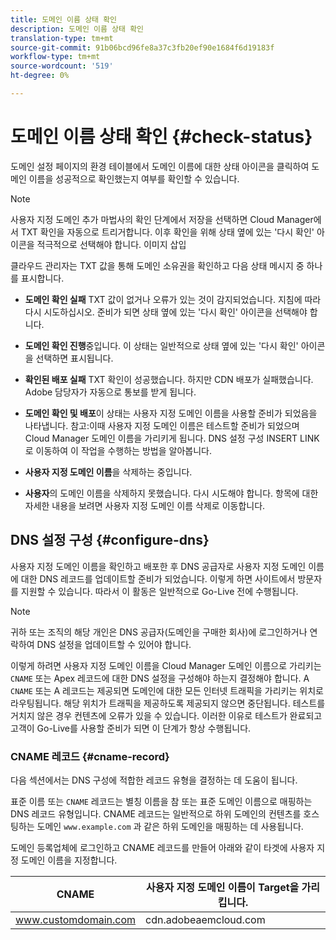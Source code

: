 ```yaml
---
title: 도메인 이름 상태 확인
description: 도메인 이름 상태 확인
translation-type: tm+mt
source-git-commit: 91b06bcd96fe8a37c3fb20ef90e1684f6d19183f
workflow-type: tm+mt
source-wordcount: '519'
ht-degree: 0%

---
```



# 도메인 이름 상태 확인 {#check-status}

도메인 설정 페이지의 환경 테이블에서 도메인 이름에 대한 상태 아이콘을 클릭하여 도메인 이름을 성공적으로 확인했는지 여부를 확인할 수 있습니다.

>[!NOTE]
>사용자 지정 도메인 추가 마법사의 확인 단계에서 저장을 선택하면 Cloud Manager에서 TXT 확인을 자동으로 트리거합니다. 이후 확인을 위해 상태 옆에 있는 &#39;다시 확인&#39; 아이콘을 적극적으로 선택해야 합니다. 이미지 삽입

클라우드 관리자는 TXT 값을 통해 도메인 소유권을 확인하고 다음 상태 메시지 중 하나를 표시합니다.

* **도메인 확인 실패** TXT 값이 없거나 오류가 있는 것이 감지되었습니다. 지침에 따라 다시 시도하십시오. 준비가 되면 상태 옆에 있는 &#39;다시 확인&#39; 아이콘을 선택해야 합니다.

* **도메인 확인 진행**&#x200B;중입니다. 이 상태는 일반적으로 상태 옆에 있는 &#39;다시 확인&#39; 아이콘을 선택하면 표시됩니다.

* **확인된 배포 실패** TXT 확인이 성공했습니다. 하지만 CDN 배포가 실패했습니다. Adobe 담당자가 자동으로 통보를 받게 됩니다.

* **도메인 확인 및 배포**&#x200B;이 상태는 사용자 지정 도메인 이름을 사용할 준비가 되었음을 나타냅니다. 참고:이때 사용자 지정 도메인 이름은 테스트할 준비가 되었으며 Cloud Manager 도메인 이름을 가리키게 됩니다. DNS 설정 구성 INSERT LINK로 이동하여 이 작업을 수행하는 방법을 알아봅니다.

* **사용자 지정 도메인 이름**&#x200B;을 삭제하는 중입니다.

* **사용자**&#x200B;의 도메인 이름을 삭제하지 못했습니다. 다시 시도해야 합니다. 항목에 대한 자세한 내용을 보려면 사용자 지정 도메인 이름 삭제로 이동합니다.


## DNS 설정 구성 {#configure-dns}

사용자 지정 도메인 이름을 확인하고 배포한 후 DNS 공급자로 사용자 지정 도메인 이름에 대한 DNS 레코드를 업데이트할 준비가 되었습니다. 이렇게 하면 사이트에서 방문자를 지원할 수 있습니다. 따라서 이 활동은 일반적으로 Go-Live 전에 수행됩니다.

>[!NOTE]
>귀하 또는 조직의 해당 개인은 DNS 공급자(도메인을 구매한 회사)에 로그인하거나 연락하여 DNS 설정을 업데이트할 수 있어야 합니다.

이렇게 하려면 사용자 지정 도메인 이름을 Cloud Manager 도메인 이름으로 가리키는 `CNAME` 또는 Apex 레코드에 대한 DNS 설정을 구성해야 하는지 결정해야 합니다. A `CNAME` 또는 A 레코드는 제공되면 도메인에 대한 모든 인터넷 트래픽을 가리키는 위치로 라우팅됩니다. 해당 위치가 트래픽을 제공하도록 제공되지 않으면 중단됩니다. 테스트를 거치지 않은 경우 컨텐츠에 오류가 있을 수 있습니다. 이러한 이유로 테스트가 완료되고 고객이 Go-Live를 사용할 준비가 되면 이 단계가 항상 수행됩니다.

### CNAME 레코드 {#cname-record}

다음 섹션에서는 DNS 구성에 적합한 레코드 유형을 결정하는 데 도움이 됩니다.

표준 이름 또는 `CNAME` 레코드는 별칭 이름을 참 또는 표준 도메인 이름으로 매핑하는 DNS 레코드 유형입니다. CNAME 레코드는 일반적으로 하위 도메인의 컨텐츠를 호스팅하는 도메인 `www.example.com` 과 같은 하위 도메인을 매핑하는 데 사용됩니다.

도메인 등록업체에 로그인하고 CNAME 레코드를 만들어 아래와 같이 타겟에 사용자 지정 도메인 이름을 지정합니다.

| CNAME | 사용자 지정 도메인 이름이 Target을 가리킵니다. |
|--- |--- |
| www.customdomain.com | cdn.adobeaemcloud.com |
